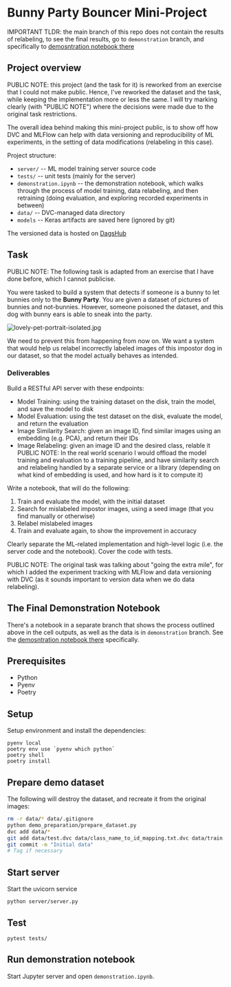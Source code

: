 # Bunny Party Bouncer Mini-Project
IMPORTANT TLDR: the main branch of this repo does not contain the results of relabeling, to see the final results, go to `demonstration` branch, and specifically to [demosntration notebook there](https://github.com/d-lowl/bunny-party/blob/demonstration/demonstration.ipynb)

## Project overview
PUBLIC NOTE: this project (and the task for it) is reworked from an exercise that I could not make public. Hence, I've reworked the dataset and the task, while keeping the implementation more or less the same. I will try marking clearly (with "PUBLIC NOTE") where the decisions were made due to the original task restrictions.

The overall idea behind making this mini-project public, is to show off how DVC and MLFlow can help with data versioning and reproducibility of ML experiments, in the setting of data modifications (relabeling in this case).

Project structure:
* `server/` -- ML model training server source code
* `tests/` -- unit tests (mainly for the server)
* `demonstration.ipynb` -- the demonstration notebook, which walks through the process of model training, data relabeling, and then retraining (doing evaluation, and exploring recorded experiments in between)
* `data/` -- DVC-managed data directory
* `models` -- Keras artifacts are saved here (ignored by git)

The versioned data is hosted on [DagsHub](https://dagshub.com/d-lowl/bunny-party)

## Task
PUBLIC NOTE: The following task is adapted from an exercise that I have done before, which I cannot publicise.

You were tasked to build a system that detects if someone is a bunny to let bunnies only to the **Bunny Party**. You are given a dataset of pictures of bunnies and not-bunnies. However, someone poisoned the dataset, and this dog with bunny ears is able to sneak into the party.

![lovely-pet-portrait-isolated.jpg](demo_preparation%2Fdata%2Foriginal%2Flovely-pet-portrait-isolated.jpg)

We need to prevent this from happening from now on. We want a system that would help us relabel incorrectly labeled images of this impostor dog in our dataset, so that the model actually behaves as intended. 

### Deliverables
Build a RESTful API server with these endpoints:
* Model Training: using the training dataset on the disk, train the model, and save the model to disk
* Model Evaluation: using the test dataset on the disk, evaluate the model, and return the evaluation
* Image Similarity Search: given an image ID, find similar images using an embedding (e.g. PCA), and return their IDs
* Image Relabeling: given an image ID and the desired class, relable it
PUBLIC NOTE: In the real world scenario I would offload the model training and evaluation to a training pipeline, and have similarity search and relabeling handled by a separate service or a library (depending on what kind of embedding is used, and how hard is it to compute it)

Write a notebook, that will do the following:
1. Train and evaluate the model, with the initial dataset
2. Search for mislabeled impostor images, using a seed image (that you find manually or otherwise)
3. Relabel mislabeled images
4. Train and evaluate again, to show the improvement in accuracy

Clearly separate the ML-related implementation and high-level logic (i.e. the server code and the notebook). Cover the code with tests.

PUBLIC NOTE: The original task was talking about "going the extra mile", for which I added the experiment tracking with MLFlow and data versioning with DVC (as it sounds important to version data when we do data relabeling).

## The Final Demonstration Notebook
There's a notebook in a separate branch that shows the process outlined above in the cell outputs, as well as the data is in `demonstration` branch. See the [demosntration notebook there](https://github.com/d-lowl/bunny-party/blob/demonstration/demonstration.ipynb) specifically.

## Prerequisites
* Python
* Pyenv
* Poetry

## Setup
Setup environment and install the dependencies:
```
pyenv local
poetry env use `pyenv which python`
poetry shell
poetry install
```

## Prepare demo dataset
The following will destroy the dataset, and recreate it from the original images:
```bash
rm -r data/* data/.gitignore
python demo_preparation/prepare_dataset.py
dvc add data/*
git add data/test.dvc data/class_name_to_id_mapping.txt.dvc data/train.dvc data/.gitignore
git commit -m "Initial data"
# Tag if necessary
```

## Start server
Start the uvicorn service
```
python server/server.py
```

## Test
```
pytest tests/
```

## Run demonstration notebook
Start Jupyter server and open `demonstration.ipynb`.
